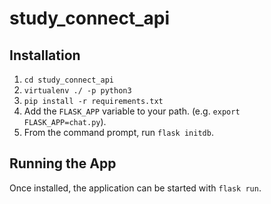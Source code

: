 # study_connect_api

## Installation

1. `cd study_connect_api`
2. `virtualenv ./ -p python3`
3. `pip install -r requirements.txt`
4. Add the `FLASK_APP` variable to your path. (e.g. `export FLASK_APP=chat.py`).
5. From the command prompt, run `flask initdb`.

## Running the App

Once installed, the application can be started with `flask run`.